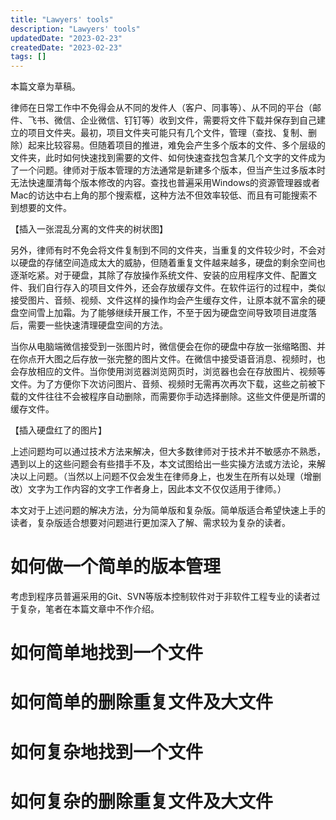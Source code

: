```yaml
---
title: "Lawyers' tools"
description: "Lawyers' tools"
updatedDate: "2023-02-23"
createdDate: "2023-02-23"
tags: []
---
```


本篇文章为草稿。

律师在日常工作中不免得会从不同的发件人（客户、同事等）、从不同的平台（邮件、飞书、微信、企业微信、钉钉等）收到文件，需要将文件下载并保存到自己建立的项目文件夹。最初，项目文件夹可能只有几个文件，管理（查找、复制、删除）起来比较容易。但随着项目的推进，难免会产生多个版本的文件、多个层级的文件夹，此时如何快速找到需要的文件、如何快速查找包含某几个文字的文件成为了一个问题。律师对于版本管理的方法通常是新建多个版本，但当产生过多版本时无法快速厘清每个版本修改的内容。查找也普遍采用Windows的资源管理器或者Mac的访达中右上角的那个搜索框，这种方法不但效率较低、而且有可能搜索不到想要的文件。

【插入一张混乱分离的文件夹的树状图】

另外，律师有时不免会将文件复制到不同的文件夹，当重复的文件较少时，不会对以硬盘的存储空间造成太大的威胁，但随着重复文件越来越多，硬盘的剩余空间也逐渐吃紧。对于硬盘，其除了存放操作系统文件、安装的应用程序文件、配置文件、我们自行存入的项目文件外，还会存放缓存文件。在软件运行的过程中，类似接受图片、音频、视频、文件这样的操作均会产生缓存文件，让原本就不富余的硬盘空间雪上加霜。为了能够继续开展工作，不至于因为硬盘空间导致项目进度落后，需要一些快速清理硬盘空间的方法。

当你从电脑端微信接受到一张图片时，微信便会在你的硬盘中存放一张缩略图、并在你点开大图之后存放一张完整的图片文件。在微信中接受语音消息、视频时，也会存放相应的文件。当你使用浏览器浏览网页时，浏览器也会在存放图片、视频等文件。为了方便你下次访问图片、音频、视频时无需再次再次下载，这些之前被下载的文件往往不会被程序自动删除，而需要你手动选择删除。这些文件便是所谓的缓存文件。

【插入硬盘红了的图片】

上述问题均可以通过技术方法来解决，但大多数律师对于技术并不敏感亦不熟悉，遇到以上的这些问题会有些措手不及，本文试图给出一些实操方法或方法论，来解决以上问题。（当然以上问题不仅会发生在律师身上，也发生在所有以处理（增删改）文字为工作内容的文字工作者身上，因此本文不仅仅适用于律师。）

本文对于上述问题的解决方法，分为简单版和复杂版。简单版适合希望快速上手的读者，复杂版适合想要对问题进行更加深入了解、需求较为复杂的读者。

# 如何做一个简单的版本管理


考虑到程序员普遍采用的Git、SVN等版本控制软件对于非软件工程专业的读者过于复杂，笔者在本篇文章中不作介绍。

# 如何简单地找到一个文件

# 如何简单的删除重复文件及大文件

# 如何复杂地找到一个文件

# 如何复杂的删除重复文件及大文件
